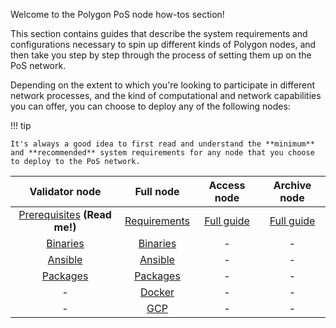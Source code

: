 Welcome to the Polygon PoS node how-tos section!

This section contains guides that describe the system requirements and configurations necessary to spin up different kinds of Polygon nodes, and then take you step by step through the process of setting them up on the PoS network. 

Depending on the extent to which you're looking to participate in different network processes, and the kind of computational and network capabilities you can offer, you can choose to deploy any of the following nodes:

!!! tip

    It's always a good idea to first read and understand the **minimum** and **recommended** system requirements for any node that you choose to deploy to the PoS network.

|                       Validator node                       |                          Full node                          |        Access node         | Archive node |
| :--------------------------------------------------------: | :---------------------------------------------------------: | :------------------------: | :----------: |
| [Prerequisites](validator/prerequisites.md) **(Read me!)** | [Requirements](full-node/full-node-system-requirements.md) | [Full guide](access-node.md) |   [Full guide](erigon-archive-node.md)   |
|        [Binaries](validator/validator-binaries.md)         |        [Binaries](full-node/full-node-binaries.md)         |             -              |      -       |
|         [Ansible](validator/validator-ansible.md)          |         [Ansible](full-node/full-node-ansible.md)          |             -              |      -       |
|        [Packages](validator/validator-packages.md)         |        [Packages](full-node/full-node-packages.md)         |             -              |      -       |
|                             -                              |          [Docker](full-node/full-node-docker.md)           |             -              |      -       |
|                             -                              |             [GCP](full-node/full-node-gcp.md)              |             -              |      -       |
